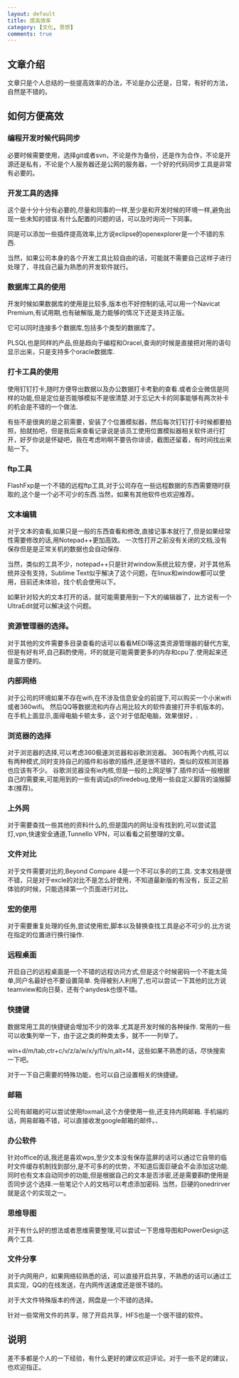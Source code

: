 ```yaml
---
layout: default
title: 提高效率
category: [文化, 思想]
comments: true
---
```


## 文章介绍
文章只是个人总结的一些提高效率的办法，不论是办公还是，日常，有好的方法，自然是不错的。



## 如何方便高效

### 编程开发时候代码同步
必要时候需要使用，选择git或者svn，不论是作为备份，还是作为合作，不论是开源还是私有，不论是个人服务器还是公网的服务器，一个好的代码同步工具是非常有必要的。

### 开发工具的选择
这个是十分十分有必要的,尽量和同事的一样,至少是和开发时候的环境一样,避免出现一些未知的错误.有什么配置的问题的话，可以及时询问一下同事。

同是可以添加一些插件提高效率,比方说eclipse的openexplorer是一个不错的东西.

当然，如果公司本身的各个开发工具比较自由的话，可能就不需要自己这样子进行处理了，寻找自己最为熟悉的开发软件就行。

### 数据库工具的使用
开发时候如果数据库的使用是比较多,版本也不好控制的话,可以用一个Navicat Premium,有试用期,也有破解版,能力能够的情况下还是支持正版。

它可以同时连接多个数据库,包括多个类型的数据库了。

PLSQL也是同样的产品,但是趋向于编程和Oracel,查询的时候是直接把对用的语句显示出来，只是支持多个oracle数据库.

### 打卡工具的使用

使用钉钉打卡,随时方便导出数据以及办公数据打卡考勤的查看.或者企业微信是同样的功能,但是定位是否能够模拟不是很清楚.对于忘记大卡的同事能够有两次补卡的机会是不错的一个做法.

有些不是很爽的是之前需要，安装了个位置模拟器，然后每次钉钉打卡时候都要拍照，拍就拍吧，但是我后来查看记录说是该员工使用位置模拟器相关软件进行打开，好歹你说是怀疑吧，我在考虑哟啊不要告你诽谤，截图还留着，有时间找出来贴一下。

###  ftp工具
FlashFxp是一个不错的远程ftp工具,对于公司存在一些远程数据的东西需要随时获取的,这个是一个必不可少的东西.当然，如果有其他软件也欢迎推荐。

### 文本编辑
对于文本的查看,如果只是一般的东西查看和修改,直接记事本就行了,但是如果经常性需要修改的话,用Notepad++更加高效。
一次性打开之前没有关闭的文档,没有保存但是是正常关机的数据也会自动保存.

当然，类似的工具不少，notepad++只是针对window系统比较方便，对于其他系统并没有支持，Sublime Text似乎解决了这个问题，在linux和window都可以使用，目前还未体验，找个机会使用以下。

如果针对较大的文本打开的话，就可能需要用到一下大的编辑器了，比方说有一个UltraEdit就可以解决这个问题。

### 资源管理器的选择。
对于其他的文件需要多目录查看的话可以看看MEDI等这类资源管理器的替代方案,但是有好有坏,自己斟酌使用，坏的就是可能需要更多的内存和cpu了.使用起来还是蛮方便的。

### 内部网络
对于公司的环境如果不存在wifi,在不涉及信息安全的前提下,可以购买一个小米wifi或者360wifi。
然后QQ等数据流和内存占用比较大的软件直接打开手机版本的，在手机上面显示,面得电脑卡顿太多，这个对于低配电脑，效果很好，.

### 浏览器的选择
对于浏览器的选择,可以考虑360极速浏览器和谷歌浏览器。
360有两个内核,可以有两种模式,同时支持自己的插件和谷歌的插件,还是很不错的，类似的双核浏览器也应该有不少。
谷歌浏览器没有ie内核,但是一般的上网足够了.插件的话一般根据自己的需要来,可能用到的一些有调试js的firedebug,使用一些自定义脚背的油猴脚本(推荐)。

### 上外网
对于需要查找一些其他的资料什么的,但是国内的网址没有找到的,可以尝试蓝灯,vpn,快速安全通道,Tunnello VPN，可以看看之前整理的文章。

### 文件对比
对于文件需要对比的,Beyond Compare 4是一个不可以多的的工具.
文本文档是很不错，只是对于excle的对比不是怎么好使用，不知道最新版的有没有，反正之前体验的时候，只能选择第一个页面进行对比。

### 宏的使用
对于需要重复处理的任务,尝试使用宏,脚本以及替换查找工具是必不可少的.比方说在指定的位置进行换行操作.

### 远程桌面
开启自己的远程桌面是一个不错的远程访问方式,但是这个时候密码一个不能太简单,同户名最好也不要设置简单.
免得被别人利用了,也可以尝试一下其他的比方说teamview和向日葵，还有个anydesk也很不错。

### 快捷键
数据常用工具的快捷键会增加不少的效率.尤其是开发时候的各种操作.
常用的一些可以收集列举一下，由于这之类的种类太多，就不一一列举了。

win+d/m/tab,ctr+c/v/z/a/w/x/y/f/s/n,alt+f4，这些如果不熟悉的话，尽快搜索一下吧。

对于一下自己需要的特殊功能，也可以自己设置相关的快捷键。

### 邮箱
公司有邮箱的可以尝试使用foxmail,这个方便使用一些,还支持内网邮箱.
手机端的话，网易邮箱不错，可以直接收发google邮箱的邮件。、

### 办公软件
针对office的话,我还是喜欢wps,至少文本没有保存蓝屏的话可以通过它自带的临时文件缓存机制找到部分,是不可多的的优势，不知道后面巨硬会不会添加这功能.
同时也有文本自动同步的功能,但是根据自己的文本是否涉密,还是需要斟酌使用是否同步这个选择.一些笔记个人的文档可以考虑添加密码.
当然，巨硬的onedrirver就是这个的实现之一。

### 思维导图
对于有什么好的想法或者思维需要整理,可以尝试一下思维导图和PowerDesign这两个工具.

### 文件分享
对于内网用户，如果网络较熟悉的话，可以直接开启共享，不熟悉的话可以通过工具实现，QQ的在线发送，在内网传送速度还是很不错的。

对于大文件特殊版本的传送，网盘是一个不错的选择。

针对一些常用文件的共享，除了开启共享，HFS也是一个很不错的软件。



## 说明
差不多都是个人的一下经验，有什么更好的建议欢迎评论。对于一些不足的建议，也欢迎指正。
